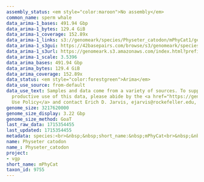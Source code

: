 ```yaml
---
assembly_status: <em style="color:maroon">No assembly</em>
common_name: sperm whale
data_arima-1_bases: 491.94 Gbp
data_arima-1_bytes: 129.4 GiB
data_arima-1_coverage: 152.89x
data_arima-1_links: s3://genomeark/species/Physeter_catodon/mPhyCat1/genomic_data/arima/<br>
data_arima-1_s3gui: https://42basepairs.com/browse/s3/genomeark/species/Physeter_catodon/mPhyCat1/genomic_data/arima/
data_arima-1_s3url: https://genomeark.s3.amazonaws.com/index.html?prefix=species/Physeter_catodon/mPhyCat1/genomic_data/arima/
data_arima-1_scale: 3.5396
data_arima_bases: 491.94 Gbp
data_arima_bytes: 129.4 GiB
data_arima_coverage: 152.89x
data_status: <em style="color:forestgreen">Arima</em>
data_use_source: from-default
data_use_text: Samples and data come from a variety of sources. To support fair and
  productive use of this data, please abide by the <a href="https://genome10k.soe.ucsc.edu/data-use-policies/">Data
  Use Policy</a> and contact Erich D. Jarvis, ejarvis@rockefeller.edu, with any questions.
genome_size: 3217620000
genome_size_display: 3.22 Gbp
genome_size_method: GoaT
last_raw_data: 1715354455
last_updated: 1715354455
metadata: species:<br>&nbsp;&nbsp;short_name:&nbsp;mPhyCat<br>&nbsp;&nbsp;name:&nbsp;Physeter&nbsp;catodon<br>&nbsp;&nbsp;taxon_id:&nbsp;9755<br>&nbsp;&nbsp;common_name:&nbsp;sperm&nbsp;whale<br>&nbsp;&nbsp;order:<br>&nbsp;&nbsp;&nbsp;&nbsp;name:&nbsp;Artiodactyla<br>&nbsp;&nbsp;family:<br>&nbsp;&nbsp;&nbsp;&nbsp;name:&nbsp;Physeteridae<br>&nbsp;&nbsp;individuals:<br>&nbsp;&nbsp;&nbsp;&nbsp;-&nbsp;short_name:&nbsp;mPhyCat1<br>&nbsp;&nbsp;&nbsp;&nbsp;&nbsp;&nbsp;biosample_id:&nbsp;SAMEA114493129<br>&nbsp;&nbsp;&nbsp;&nbsp;&nbsp;&nbsp;sex:&nbsp;male<br>&nbsp;&nbsp;genome_size:&nbsp;3217620000<br>&nbsp;&nbsp;genome_size_method:&nbsp;GoaT<br>&nbsp;&nbsp;project:&nbsp;[&nbsp;vgp&nbsp;]<br>
name: Physeter catodon
name_: Physeter_catodon
project:
- vgp
short_name: mPhyCat
taxon_id: 9755
---
```

